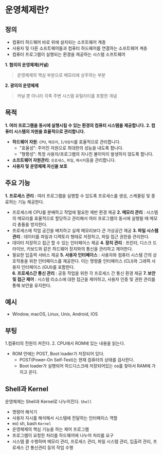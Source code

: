 # 운영체제란?

## 정의

- 컴퓨터 하드웨어 바로 위에 설치되는 소프트웨어 계층
- 사용자 및 다른 소프트웨어들과 컴퓨터 하드웨어를 연결하는 소프트웨어 계층
- 컴퓨터 프로그램이 실행되는 환경을 제공하는 시스템 소프트웨어

**1. 협의의 운영체제(커널)**

> 운영체제의 핵심 부분으로 메모리에 상주하는 부분

**2. 광의의 운영체제**

> 커널 뿐 아니라 각족 주변 시스템 유틸리티를 포함한 개념

## 목적

**1. 여러 프로그램을 동시에 실행시킬 수 있는 환경의 컴퓨터 시스템을 제공합니다.**
**2. 컴퓨터 시스템의 자원을 효율적으로 관리합니다.**

- **하드웨어 자원**: `CPU`, `메모리`, `I/O장치`를 효율적으로 관리합니다.
  - "효율성": 주어진 자원으로 최대한의 성능을 내도록 합니다.
  - "형평성": 특정 사용자/프로그램의 지나친 불이익이 발생하지 않도록 합니다.
- **소프트웨어 자원관리**: `프로세스`, `파일`, `메시지`등을 관리합니다.
- **사용자 및 운영체제 자신을 보호**

## 주요 기능

**1. 프로세스 관리**
: 여러 프로그램을 실행할 수 있도록 프로세스를 생성, 스케줄링 및 종료하는 기능 제공한다.

- 프로세스에 CPU를 분배하고 작업에 필요한 제반 환경 제공
  **2. 메모리 관리**
  : 시스템의 메모리를 효율적으로 할당하고 관리해서 여러 프로그램이 동시에 실행될 때 메모리 충돌을 방지한다.
- 프로세스에 작업 공간을 배치하고 실제 메모리보다 큰 가상공간 제공
  **3. 파일 시스템 관리**
  : 데이터를 파일과 디렉토리 형태로 저장하고, 파일 접근 권한을 관리한다.
- 데이터 저장하고 접근 할 수 있는 인터페이스 제공
  **4. 장치 관리**
  : 프린터, 디스크 드라이브, 키보드와 같은 하드웨어 장치와의 통신을 관리하고 제어한다.
- 필요한 입출력 서비스 제공
  **5. 사용자 인터페이스**
  : 사용자와 컴퓨터 시스템 간의 상호작용을 위한 인터페이스를 제공한다. 이는 명령줄 인터페이스 (CLI)와 그래픽 사용자 인터페이스 (GUI)를 포함한다.  
  **6. 프로세스간 통신 관리**
  : 공동 작업을 위한 각 프로세스 간 통신 환경 제공
  **7. 보안 및 접근 제어**
  : 시스템 리소스에 대한 접근을 제어하고, 사용자 인증 및 권한 관리를 통해 보안을 유지한다.

## 예시

- Window, macOS, Linux, Unix, Android, IOS

## 부팅

1.컴퓨터의 전원이 켜진다. 2. CPU에서 ROM에 있는 내용을 읽는다.

- ROM 안에는 POST, Boot loader가 저장되어 있다.
  - POST(Power-On Self-Test)는 현재 컴퓨터의 상태를 검사한다.
  - Boot loader가 실행되어 하드디스크에 저장되어있는 os를 찾아서 RAM에 가지고 온다.

## Shell과 Kernel

운영체제는 Shell과 Kernel로 나누어진다.
`Shell`

- 명령어 해석기
- 사용자 지시를 해석해서 시스템에 전달하는 인터페이스 역할
- ex) sh, bash
  `Kernel`
- 운영체제의 핵심 기능을 하는 제어 프로그램
- 프로그램이 요청한 처리를 하드웨어에 나누어 처리를 요구
- 시스템 콜 수행하며 메모리 관리, 프로세스 관리, 파일 시스템 관리, 입출려 관리, 프로세스 간 통신관리 등의 작업 수행
